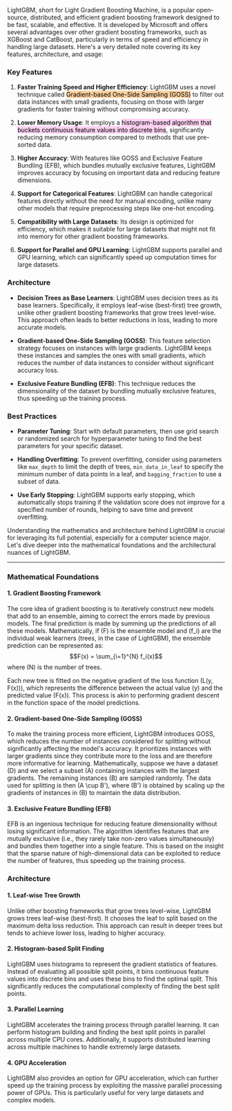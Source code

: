 LightGBM, short for Light Gradient Boosting Machine, is a popular open-source, distributed, and efficient gradient boosting framework designed to be fast, scalable, and effective. It is developed by Microsoft and offers several advantages over other gradient boosting frameworks, such as XGBoost and CatBoost, particularly in terms of speed and efficiency in handling large datasets. Here's a very detailed note covering its key features, architecture, and usage:

### Key Features
1. **Faster Training Speed and Higher Efficiency**: LightGBM uses a novel technique called <mark style="background: #FFB86CA6;">Gradient-based One-Side Sampling (GOSS)</mark> to filter out data instances with small gradients, focusing on those with larger gradients for faster training without compromising accuracy.

2. **Lower Memory Usage**: It employs a <mark style="background: #FFB8EBA6;">histogram-based algorithm that buckets continuous feature values into discrete bins</mark>, significantly reducing memory consumption compared to methods that use pre-sorted data.

3. **Higher Accuracy**: With features like GOSS and Exclusive Feature Bundling (EFB), which bundles mutually exclusive features, LightGBM improves accuracy by focusing on important data and reducing feature dimensions.

4. **Support for Categorical Features**: LightGBM can handle categorical features directly without the need for manual encoding, unlike many other models that require preprocessing steps like one-hot encoding.

5. **Compatibility with Large Datasets**: Its design is optimized for efficiency, which makes it suitable for large datasets that might not fit into memory for other gradient boosting frameworks.

6. **Support for Parallel and GPU Learning**: LightGBM supports parallel and GPU learning, which can significantly speed up computation times for large datasets.

### Architecture
- **Decision Trees as Base Learners**: LightGBM uses decision trees as its base learners. Specifically, it employs leaf-wise (best-first) tree growth, unlike other gradient boosting frameworks that grow trees level-wise. This approach often leads to better reductions in loss, leading to more accurate models.

- **Gradient-based One-Side Sampling (GOSS)**: This feature selection strategy focuses on instances with large gradients. LightGBM keeps these instances and samples the ones with small gradients, which reduces the number of data instances to consider without significant accuracy loss.

- **Exclusive Feature Bundling (EFB)**: This technique reduces the dimensionality of the dataset by bundling mutually exclusive features, thus speeding up the training process.

### Best Practices
- **Parameter Tuning**: Start with default parameters, then use grid search or randomized search for hyperparameter tuning to find the best parameters for your specific dataset.
  
- **Handling Overfitting**: To prevent overfitting, consider using parameters like `max_depth` to limit the depth of trees, `min_data_in_leaf` to specify the minimum number of data points in a leaf, and `bagging_fraction` to use a subset of data.

- **Use Early Stopping**: LightGBM supports early stopping, which automatically stops training if the validation score does not improve for a specified number of rounds, helping to save time and prevent overfitting.

Understanding the mathematics and architecture behind LightGBM is crucial for leveraging its full potential, especially for a computer science major. Let's dive deeper into the mathematical foundations and the architectural nuances of LightGBM.

---
### Mathematical Foundations

#### 1. **Gradient Boosting Framework**
The core idea of gradient boosting is to iteratively construct new models that add to an ensemble, aiming to correct the errors made by previous models. The final prediction is made by summing up the predictions of all these models. Mathematically, if \(F\) is the ensemble model and \(f_i\) are the individual weak learners (trees, in the case of LightGBM), the ensemble prediction can be represented as:
$$F(x) = \sum_{i=1}^{N} f_i(x)$$
where \(N\) is the number of trees.

Each new tree is fitted on the negative gradient of the loss function \(L(y, F(x))\), which represents the difference between the actual value \(y\) and the predicted value \(F(x)\). This process is akin to performing gradient descent in the function space of the model predictions.

#### 2. **Gradient-based One-Side Sampling (GOSS)**
To make the training process more efficient, LightGBM introduces GOSS, which reduces the number of instances considered for splitting without significantly affecting the model's accuracy. It prioritizes instances with larger gradients since they contribute more to the loss and are therefore more informative for learning. Mathematically, suppose we have a dataset \(D\) and we select a subset \(A\) containing instances with the largest gradients. The remaining instances \(B\) are sampled randomly. The data used for splitting is then \(A \cup B'\), where \(B'\) is obtained by scaling up the gradients of instances in \(B\) to maintain the data distribution.

#### 3. **Exclusive Feature Bundling (EFB)**
EFB is an ingenious technique for reducing feature dimensionality without losing significant information. The algorithm identifies features that are mutually exclusive (i.e., they rarely take non-zero values simultaneously) and bundles them together into a single feature. This is based on the insight that the sparse nature of high-dimensional data can be exploited to reduce the number of features, thus speeding up the training process.

### Architecture

#### 1. **Leaf-wise Tree Growth**
Unlike other boosting frameworks that grow trees level-wise, LightGBM grows trees leaf-wise (best-first). It chooses the leaf to split based on the maximum delta loss reduction. This approach can result in deeper trees but tends to achieve lower loss, leading to higher accuracy.

#### 2. **Histogram-based Split Finding**
LightGBM uses histograms to represent the gradient statistics of features. Instead of evaluating all possible split points, it bins continuous feature values into discrete bins and uses these bins to find the optimal split. This significantly reduces the computational complexity of finding the best split points.

#### 3. **Parallel Learning**
LightGBM accelerates the training process through parallel learning. It can perform histogram building and finding the best split points in parallel across multiple CPU cores. Additionally, it supports distributed learning across multiple machines to handle extremely large datasets.

#### 4. **GPU Acceleration**
LightGBM also provides an option for GPU acceleration, which can further speed up the training process by exploiting the massive parallel processing power of GPUs. This is particularly useful for very large datasets and complex models.
